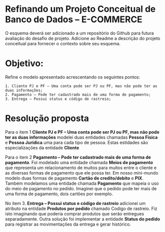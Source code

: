 # Refinando um Projeto Conceitual de Banco de Dados – E-COMMERCE

O esquema deverá ser adicionado a um repositório do Github para futura avaliação do desafio de projeto. Adicione ao Readme a descrição do projeto conceitual para fornecer o contexto sobre seu esquema.

# Objetivo:
Refine o modelo apresentado acrescentando os seguintes pontos:

    1. Cliente PJ e PF – Uma conta pode ser PJ ou PF, mas não pode ter as duas informações;
    2. Pagamento – Pode ter cadastrado mais de uma forma de pagamento; 
    3. Entrega – Possui status e código de rastreio;

# Resolução proposta

Para o item 1 **Cliente PJ e PF – Uma conta pode ser PJ ou PF, mas não pode ter as duas informações** modelei duas entidades chamadas **Pessoa Fisica** e **Pessoa Juridica** uma para cada tipo de pessoa. Estas estidades são especializações da entidade **Cliente**

Para o item 2 **Pagamento – Pode ter cadastrado mais de uma forma de pagamento**. Foi modelado uma entidade chamada **Meios de pagamento** que representa um relacionamento de muitos para muitos entre o cliente e as diversas formas de pagamento que ele possa ter. Em nosso mini-mundo modelo duas formas de pagamento **Cartão de credito/debito** e **PIX**.
Também modelamos uma entidade chamada **Pagamento** que mapeia o uso do meio de pagamento no pedido. Imaginei que o pedido pode ter mais de uma forma de pagamento, dois cartões por exemplo.

No item 3. **Entrega – Possui status e código de rastreio** adicionei um atributo na entidade **Produtos por pedido** chamado Codigo de rastreio. Fiz isto imaginando que poderia comprar produtos que serão entregues separadamente.
Outra solução foi implementar a entidade **Status do pedido** para registrar as movimentações da entrega e gerar histórico.
